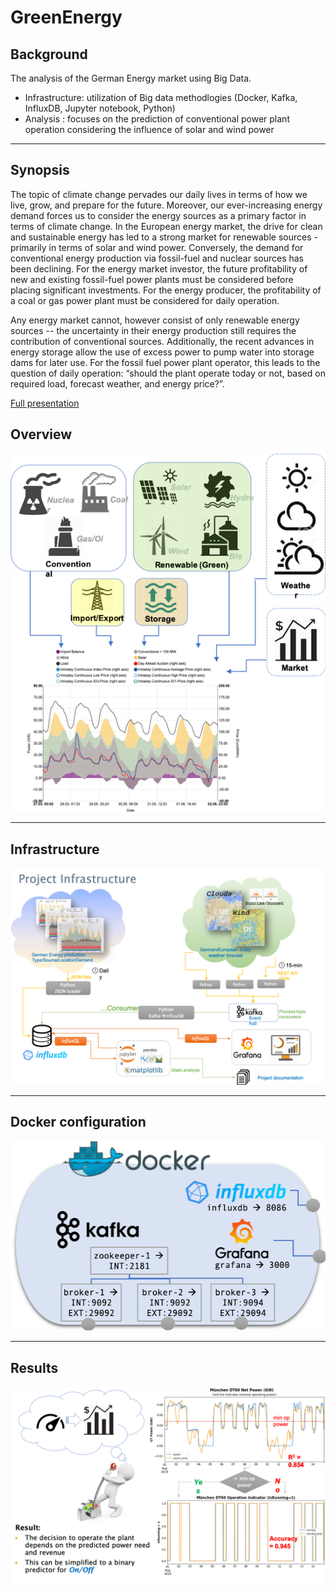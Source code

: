 # GreenEnergy

## Background
The analysis of the German Energy market using Big Data.  

- Infrastructure: utilization of Big data methodlogies (Docker, Kafka, InfluxDB, Jupyter notebook, Python)
- Analysis : focuses on the prediction of conventional power plant operation considering the influence of solar and wind power

---
## Synopsis
The topic of climate change pervades our daily lives in terms of how we live, grow, and prepare for the future.  Moreover, our ever-increasing energy demand forces us to consider the energy sources as a primary factor in terms of climate change.  In the European energy market, the drive for clean and sustainable energy has led to a strong market for renewable sources - primarily in terms of solar and wind power.  Conversely, the demand for conventional energy production via fossil-fuel and nuclear sources has been declining.  For the energy market investor, the future profitability of new and existing fossil-fuel power plants must be considered before placing significant investments.  For the energy producer, the profitability of a coal or gas power plant must be considered for daily operation.

Any energy market cannot, however consist of only renewable energy sources -- the uncertainty in their energy production still requires the contribution of conventional sources.  Additionally, the recent advances in energy storage allow the use of excess power to pump water into storage dams for later use.  For the fossil fuel power plant operator, this leads to the question of daily operation: “should the plant operate today or not, based on required load, forecast weather, and energy price?”.  

[Full presentation](https://github.com/RexBarker/GreenEnergy/blob/master/GreenEnergy_benign.pdf)

## Overview
![Energy Production Influences](https://github.com/RexBarker/GreenEnergy/blob/master/EnergySourceInfluences.png)

---
## Infrastructure

![Project Components](https://github.com/RexBarker/GreenEnergy/blob/master/ProjectInfrastructure.png)

---
## Docker configuration
![Docker configuration](https://github.com/RexBarker/GreenEnergy/blob/master/DockerComponents.png)

---
## Results
![Analysis results](https://github.com/RexBarker/GreenEnergy/blob/master/PredictionResult.png)
